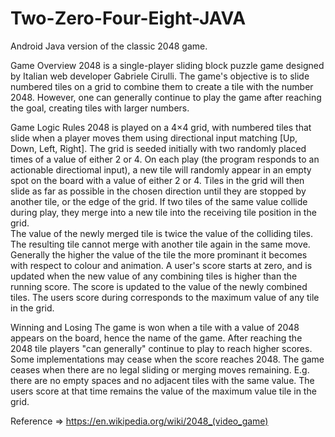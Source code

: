 # Two-Zero-Four-Eight-JAVA
Android Java version of the classic 2048 game.

Game Overview
2048 is a single-player sliding block puzzle game designed by Italian web developer Gabriele Cirulli. 
The game's objective is to slide numbered tiles on a grid to combine them to create a tile with the number 2048. 
However, one can generally continue to play the game after reaching the goal, creating tiles with larger numbers.

Game Logic Rules
2048 is played on a 4×4 grid, with numbered tiles that slide when a player moves them using directional input matching [Up, Down, Left, Right].
The grid is seeded initially with two randomly placed times of a value of either 2 or 4.
On each play (the program responds to an actionable directiomal input), a new tile will randomly appear in an empty spot on the board with a value of either 2 or 4. 
Tiles in the grid will then slide as far as possible in the chosen direction until they are stopped by another tile, or the edge of the grid.
If two tiles of the same value collide during play, they merge into a new tile into the receiving tile position in the grid.  
The value of the newly merged tile is twice the value of the colliding tiles.
The resulting tile cannot merge with another tile again in the same move. 
Generally the higher the value of the tile the more prominant it becomes with respect to colour and animation.
A user's score starts at zero, and is updated when the new value of any combining tiles is higher than the running score. The score is updated to the value of the newly combined tiles.
The users score during corresponds to the maximum value of any tile in the grid.

Winning and Losing
The game is won when a tile with a value of 2048 appears on the board, hence the name of the game.
After reaching the 2048 tile players "can generally" continue to play to reach higher scores.  Some implementations may cease when the score reaches 2048.
The game ceases when there are no legal sliding or merging moves remaining. E.g. there are no empty spaces and no adjacent tiles with the same value.
The users score at that time remains the value of the maximum value tile in the grid.


Reference => https://en.wikipedia.org/wiki/2048_(video_game)
